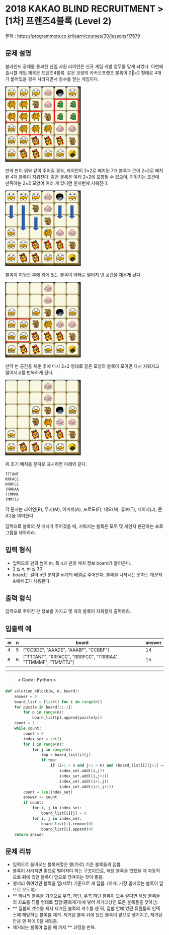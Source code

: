 # 2018 KAKAO BLIND RECRUITMENT > [1차] 프렌즈4블록 (Level 2)
문제 : https://programmers.co.kr/learn/courses/30/lessons/17679

## 문제 설명
블라인드 공채를 통과한 신입 사원 라이언은 신규 게임 개발 업무를 맡게 되었다. 이번에 출시할 게임 제목은 프렌즈4블록. 같은 모양의 카카오프렌즈 블록이 2×2 형태로 4개가 붙어있을 경우 사라지면서 점수를 얻는 게임이다.

<img src="프렌즈4블록1.png" height = 240, width = 240>

만약 판이 위와 같이 주어질 경우, 라이언이 2×2로 배치된 7개 블록과 콘이 2×2로 배치된 4개 블록이 지워진다. 같은 블록은 여러 2×2에 포함될 수 있으며, 지워지는 조건에 만족하는 2×2 모양이 여러 개 있다면 한꺼번에 지워진다.

<img src="프렌즈4블록2.png" height = 240, width = 240>

블록이 지워진 후에 위에 있는 블록이 아래로 떨어져 빈 공간을 채우게 된다.

<img src="프렌즈4블록3.png" height = 240, width = 240>

만약 빈 공간을 채운 후에 다시 2×2 형태로 같은 모양의 블록이 모이면 다시 지워지고 떨어지고를 반복하게 된다.

<img src="프렌즈4블록4.png" height = 240, width = 240>

위 초기 배치를 문자로 표시하면 아래와 같다.

    TTTANT
    RRFACC
    RRRFCC
    TRRRAA
    TTMMMF
    TMMTTJ
각 문자는 라이언(R), 무지(M), 어피치(A), 프로도(F), 네오(N), 튜브(T), 제이지(J), 콘(C)을 의미한다

입력으로 블록의 첫 배치가 주어졌을 때, 지워지는 블록은 모두 몇 개인지 판단하는 프로그램을 제작하라.

## 입력 형식
- 입력으로 판의 높이 m, 폭 n과 판의 배치 정보 board가 들어온다.
- 2 ≦ n, m ≦ 30
- board는 길이 n인 문자열 m개의 배열로 주어진다. 블록을 나타내는 문자는 대문자 A에서 Z가 사용된다.

## 출력 형식
입력으로 주어진 판 정보를 가지고 몇 개의 블록이 지워질지 출력하라.

## 입출력 예

| m | n | board | answer |
| --- | --- | --- | --- |
| 4 | 5 | ["CCBDE", "AAADE", "AAABF", "CCBBF"] | 14 |
| 6 | 6 | ["TTTANT", "RRFACC", "RRRFCC", "TRRRAA", "TTMMMF", "TMMTTJ"] | 15 |

____

> #### < Code : Python >
```python
def solution_4Block(m, n, board):
    answer = 0
    board_list = [list() for i in range(n)]
    for puzzle in board[::-1]:
        for p in range(n):
            board_list[p].append(puzzle[p])
    count = 1
    while count:
        count = 0
        index_set = set()
        for i in range(n):
            for j in range(m):
                tmp = board_list[i][j]
                if tmp:
                    if (i+1 < n and j+1 < m) and (board_list[i][j+1] == tmp and board_list[i+1][j] == tmp and board_list[i+1][j+1] == tmp):
                        index_set.add((i,j))
                        index_set.add((i,j+1))
                        index_set.add((i+1,j))
                        index_set.add((i+1,j+1))
        count = len(index_set)
        answer += count
        if count:
            for i, j in index_set:
                board_list[i][j] = 0
            for i, j in index_set:
                board_list[i].remove(0)
                board_list[i].append(0)
    return answer
```

## 문제 리뷰
- 입력으로 들어오는 블록배열은 행(가로) 기준 블록들의 집합.
- 블록이 사라지면 밑으로 떨어져야 하는 구조이므로, 해당 블록을 없앴을 때 자동적으로 뒤에 있던 블록이 앞으로 땡겨지는 것이 좋음.
- 행끼리 묶여있던 블록을 열(세로) 기준으로 재 집합. (이때, 가장 밑에있는 블록이 앞으로 오도록)
- ** 하나의 블록을 기준으로 우측, 하단, 우측 하단 블록이 모두 같다면 해당 블록들의 좌표를 튜플 형태로 집합(중복제거)에 넣어 제거대상인 모든 블록들을 찾아냄.
- ** 집합의 갯수를 세서 제거된 블록의 개수를 센 뒤, 집합 안에 있던 튜플들의 인덱스에 해당하는 블록을 제거. 제거된 블록 뒤에 있던 블록이 앞으로 땡겨지고, 제거된 만큼 맨 뒤에 0을 채워줌.
- 제거되는 블록이 없을 때 까지 ** 과정을 반복.